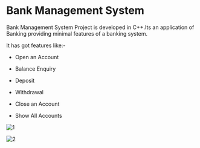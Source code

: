 # Bank Management System

Bank Management System Project is developed in C++.Its an application of Banking providing minimal features of a banking system.

It has got features like:-

- Open an Account

- Balance Enquiry

- Deposit

- Withdrawal

- Close an Account

- Show All Accounts

  

![1](1.png)

![2](2.png)
